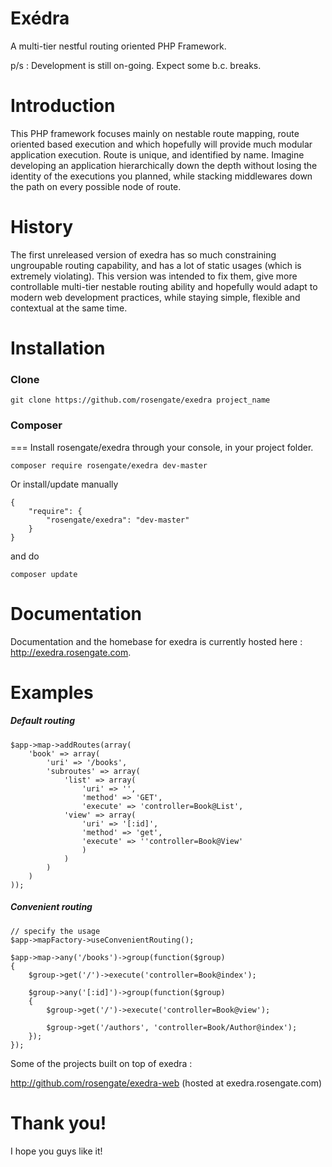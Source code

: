 Exédra
======
A multi-tier nestful routing oriented PHP Framework.

p/s : Development is still on-going. Expect some b.c. breaks.

Introduction
======
This PHP framework focuses mainly on nestable route mapping, route oriented based execution and which hopefully will provide much modular application execution. Route is unique, and identified by name. Imagine developing an application hierarchically down the depth without losing the identity of the executions you planned, while stacking middlewares down the path on every possible node of route.

History
======
The first unreleased version of exedra has so much constraining ungroupable routing capability, and has a lot of static usages (which is extremely violating). This version was intended to fix them, give more controllable multi-tier nestable routing ability and hopefully would adapt to modern web development practices, while staying simple, flexible and contextual at the same time.

Installation
======
### Clone
~~~
git clone https://github.com/rosengate/exedra project_name
~~~

### Composer
===
Install rosengate/exedra through your console, in your project folder.
~~~
composer require rosengate/exedra dev-master
~~~

Or install/update manually
~~~
{
    "require": {
        "rosengate/exedra": "dev-master"
    }
}
~~~
and do 
~~~
composer update
~~~

Documentation
===
Documentation and the homebase for exedra is currently hosted here : http://exedra.rosengate.com.

Examples
======
##### Default routing
~~~
$app->map->addRoutes(array(
    'book' => array(
        'uri' => '/books',
        'subroutes' => array(
            'list' => array(
                'uri' => '',
                'method' => 'GET',
                'execute' => 'controller=Book@List',
            'view' => array(
                'uri' => '[:id]',
                'method' => 'get',
                'execute' => ''controller=Book@View'
                )
            )
        )
    )
));
~~~
##### Convenient routing
~~~
// specify the usage
$app->mapFactory->useConvenientRouting();

$app->map->any('/books')->group(function($group)
{
    $group->get('/')->execute('controller=Book@index');
    
    $group->any('[:id]')->group(function($group)
    {
        $group->get('/')->execute('controller=Book@view');
        
        $group->get('/authors', 'controller=Book/Author@index');
    });
});
~~~
Some of the projects built on top of exedra :

http://github.com/rosengate/exedra-web (hosted at exedra.rosengate.com)

Thank you!
======
I hope you guys like it!
